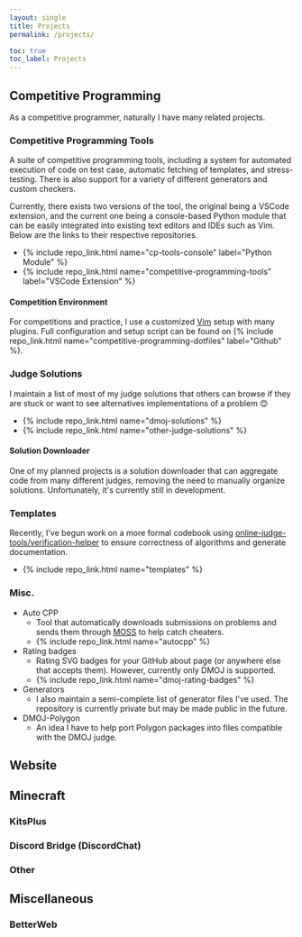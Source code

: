 ```yaml
---
layout: single
title: Projects 
permalink: /projects/

toc: true
toc_label: Projects
---
```


## Competitive Programming

As a competitive programmer, naturally I have many related projects.

### Competitive Programming Tools

A suite of competitive programming tools, including a system for automated execution of code on test case, automatic
fetching of templates, and stress-testing.  There is also support for a variety of different generators and custom checkers.

Currently, there exists two versions of the tool, the original being a VSCode extension, and the current one being a console-based
Python module that can be easily integrated into existing text editors and IDEs such as Vim.  Below are the links to their respective
repositories.

* {% include repo_link.html name="cp-tools-console" label="Python Module" %}
* {% include repo_link.html name="competitive-programming-tools" label="VSCode Extension" %}

#### Competition Environment

For competitions and practice, I use a customized [Vim](https://www.vim.org/) setup with many plugins.  Full configuration and setup script can be found on
{% include repo_link.html name="competitive-programming-dotfiles" label="Github" %}.

### Judge Solutions

I maintain a list of most of my judge solutions that others can browse if they are stuck or want to see alternatives implementations of a problem 😊

* {% include repo_link.html name="dmoj-solutions" %}
* {% include repo_link.html name="other-judge-solutions" %}

#### Solution Downloader

One of my planned projects is a solution downloader that can aggregate code from many different judges, removing the need to manually organize solutions.
Unfortunately, it's currently still in development.

### Templates

Recently, I've begun work on a more formal codebook using [online-judge-tools/verification-helper](https://github.com/online-judge-tools/verification-helper) to
 ensure correctness of algorithms and generate documentation.

* {% include repo_link.html name="templates" %}

### Misc.

* Auto CPP
  * Tool that automatically downloads submissions on problems and sends them through [MOSS](https://theory.stanford.edu/~aiken/moss/) to help catch cheaters.
  * {% include repo_link.html name="autocpp" %}
* Rating badges
  * Rating SVG badges for your GitHub about page (or anywhere else that accepts them).  However, currently only DMOJ is supported.
  * {% include repo_link.html name="dmoj-rating-badges" %}
* Generators
  * I also maintain a semi-complete list of generator files I've used.  The repository is currently private but may be made public in the future.
* DMOJ-Polygon
  * An idea I have to help port Polygon packages into files compatible with the DMOJ judge.

## Website

## Minecraft

### KitsPlus

### Discord Bridge (DiscordChat)

### Other

## Miscellaneous

### BetterWeb